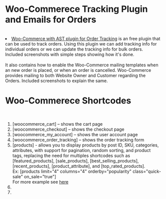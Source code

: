 # Woo-Commerece Tracking Plugin and Emails for Orders
<br>
<ui>
  <li>
   <a href="https://github.com/saikumargandhi/Woo-Commerece/blob/main/Woocommerce%20tracking%20plugin%20working.docx">Woo-Commerce with AST plugin for Order Tracking</a> is an free plugin that can be used to track orders. Using this plugin we can add tracking info for individual orders or we can update the tracking info for bulk orders. Included screenshots with simple steps showing how it's done.<br><br>
    It also contains how to enable the Woo-Commerce mailing templates when an new order is placed, or when an order is cancelled. Woo-Commerce provides mailing to both Website Owner and Customer regarding the Orders. Included screenshots to explain the same.
  </li>
</ui>

# Woo-Commerece Shortcodes
<br>
<ol>
  <li>[woocommerce_cart] – shows the cart page</li>
  <li>[woocommerce_checkout] – shows the checkout page</li>
  <li>[woocommerce_my_account] – shows the user account page</li>
  <li>[woocommerce_order_tracking] – shows the order tracking form</li>
  <li>[products] - allows you to display products by post ID, SKU, categories, attributes, with support for pagination, random sorting, and product tags, replacing the need for multiples shortcodes such as  [featured_products], [sale_products], [best_selling_products], [recent_products], [product_attribute], and [top_rated_products].<br>
  Ex: [products limit="4" columns="4" orderby="popularity" class="quick-sale" on_sale="true"]<br> For more example see <a href="https://docs.woocommerce.com/document/woocommerce-shortcodes/#scenario-1-random-sale-items">here</a>
  </li>
  <li></li>
  <li></li>

